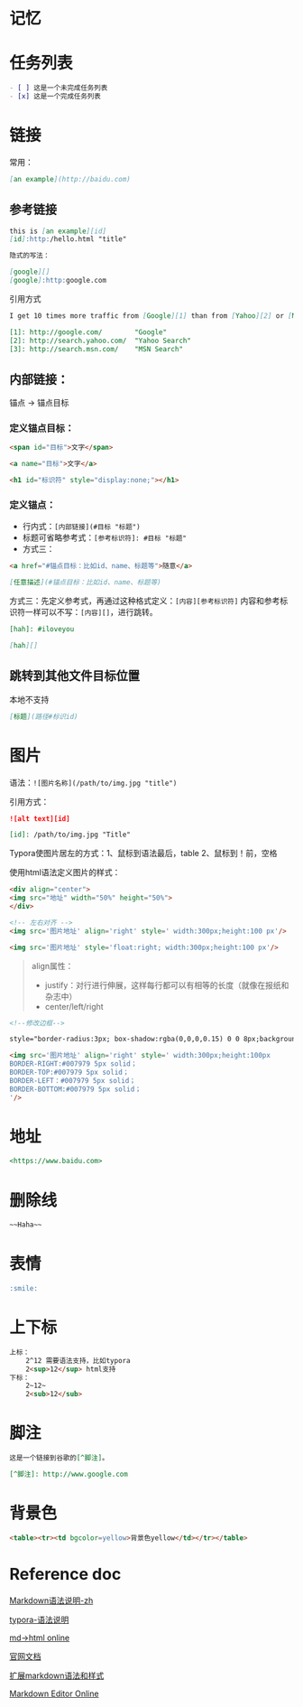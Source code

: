 # 记忆

# 任务列表

```md
- [ ] 这是一个未完成任务列表
- [x] 这是一个完成任务列表
```

# 链接

常用：
```md
[an example](http://baidu.com)
```

## 参考链接

```md
this is [an example][id]
[id]:http:/hello.html "title"

隐式的写法：

[google][]
[google]:http:google.com
```

引用方式

```md
I get 10 times more traffic from [Google][1] than from [Yahoo][2] or [MSN][3].  

[1]: http://google.com/        "Google" 
[2]: http://search.yahoo.com/  "Yahoo Search" 
[3]: http://search.msn.com/    "MSN Search"
```

## 内部链接：

锚点 -> 锚点目标 

### 定义锚点目标：

```md
<span id="目标">文字</span>

<a name="目标">文字</a>

<h1 id="标识符" style="display:none;"></h1>
```

### 定义锚点：

* 行内式：`[内部链接](#目标 "标题")` 	
* 标题可省略参考式：`[参考标识符]: #目标 "标题"`
* 方式三：

```md
<a href="#锚点目标：比如id、name、标题等">随意</a>

[任意描述](#锚点目标：比如id、name、标题等)
```

方式三：先定义参考式，再通过这种格式定义：`[内容][参考标识符]` 内容和参考标识符一样可以不写：`[内容][]`，进行跳转。

```md
[hah]: #iloveyou

[hah][]
```

## 跳转到其他文件目标位置

本地不支持

```md
[标题](路径#标识id)
```

# 图片

语法：`![图片名称](/path/to/img.jpg "title")`

引用方式：

```md
![alt text][id]

[id]: /path/to/img.jpg "Title"
```

Typora使图片居左的方式：1、鼠标到语法最后，table  2、鼠标到！前，空格

使用html语法定义图片的样式：

```html
<div align="center">
<img src="地址" width="50%" height="50%">
</div>
```

```html
<!-- 左右对齐 -->
<img src='图片地址' align='right' style=' width:300px;height:100 px'/>

<img src='图片地址' style='float:right; width:300px;height:100 px'/>
```
> align属性：
> * justify：对行进行伸展，这样每行都可以有相等的长度（就像在报纸和杂志中）
> * center/left/right

```html
<!--修改边框-->

style="border-radius:3px; box-shadow:rgba(0,0,0,0.15) 0 0 8px;background:#FBFBFB;border:1px solid #ddd;margin:10px auto;margin-left: 15px;padding:5px;"

<img src='图片地址' align='right' style=' width:300px;height:100px 
BORDER-RIGHT:#007979 5px solid；
BORDER-TOP:#007979 5px solid；
BORDER-LEFT：#007979 5px solid；
BORDER-BOTTOM:#007979 5px solid；
'/>
```

# 地址

```md
<https://www.baidu.com>
```

# 删除线

```md
~~Haha~~
```

# 表情

```md
:smile:
```

# 上下标

```md
上标： 
    2^12 需要语法支持，比如typora    
    2<sup>12</sup> html支持
下标：
    2~12~
    2<sub>12</sub>

```

# 脚注

```md
这是一个链接到谷歌的[^脚注]。

[^脚注]: http://www.google.com
```

# 背景色

```html
<table><tr><td bgcolor=yellow>背景色yellow</td></tr></table>
```

# Reference doc
[Markdown语法说明-zh](https://www.appinn.com/markdown/)

[typora-语法说明](https://www.cnblogs.com/shiwanghualuo/p/12373717.html)

[md->html online](https://daringfireball.net/projects/markdown/dingus)

[官网文档](https://daringfireball.net/projects/markdown/basics)

[扩展markdown语法和样式](https://casual-effects.com/markdeep/)

[Markdown Editor Online](https://stackedit.io/)